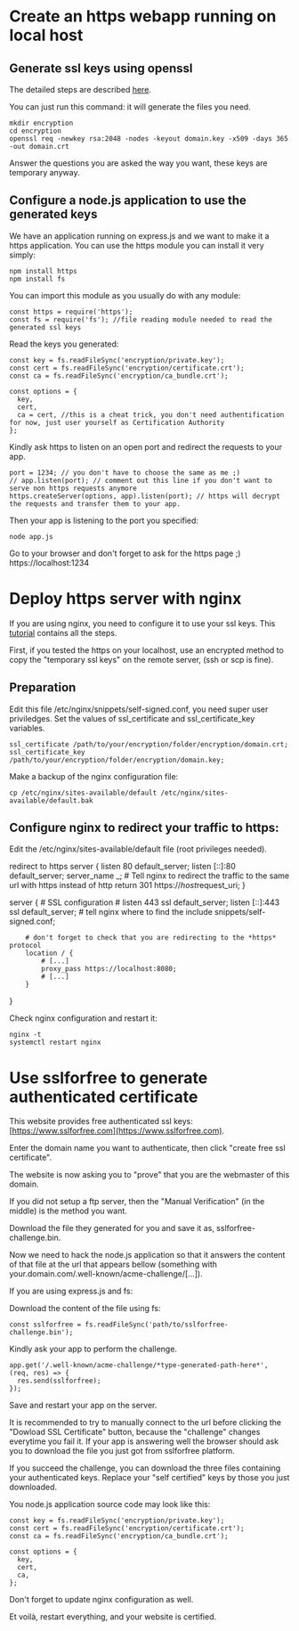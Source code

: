 # Create an https webapp running on local host

## Generate ssl keys using openssl

The detailed steps are described [here](https://www.digitalocean.com/community/tutorials/how-to-create-a-self-signed-ssl-certificate-for-nginx-in-ubuntu-16-04). 

You can just run this command: it will generate the files you need.

    mkdir encryption
    cd encryption
    openssl req -newkey rsa:2048 -nodes -keyout domain.key -x509 -days 365 -out domain.crt

Answer the questions you are asked the way you want, these keys are temporary anyway.

## Configure a node.js application to use the generated keys

We have an application running on express.js and we want to make it a https application.
You can use the https module you can install it very simply:

    npm install https
    npm install fs

You can import this module as you usually do with any module:

    const https = require('https');
    const fs = require('fs'); //file reading module needed to read the generated ssl keys

Read the keys you generated:

    const key = fs.readFileSync('encryption/private.key');
    const cert = fs.readFileSync('encryption/certificate.crt');
    const ca = fs.readFileSync('encryption/ca_bundle.crt');

    const options = {
      key,
      cert,
      ca = cert, //this is a cheat trick, you don't need authentification for now, just user yourself as Certification Authority
    };

Kindly ask https to listen on an open port and redirect the requests to your app.
    
    port = 1234; // you don't have to choose the same as me ;)
    // app.listen(port); // comment out this line if you don't want to serve non https requests anymore
    https.createServer(options, app).listen(port); // https will decrypt the requests and transfer them to your app.

Then your app is listening to the port you specified:

    node app.js

Go to your browser and don't forget to ask for the https page ;)
    https://localhost:1234


# Deploy https server with nginx

If you are using nginx, you need to configure it to use your ssl keys.
This [tutorial](https://www.digitalocean.com/community/tutorials/how-to-create-a-self-signed-ssl-certificate-for-nginx-in-ubuntu-16-04) contains all the steps.

First, if you tested the https on your localhost, use an encrypted method to copy the "temporary ssl keys" on the remote server, (ssh or scp is fine).


## Preparation

Edit this file /etc/nginx/snippets/self-signed.conf, you need super user priviledges.
Set the values of ssl_certificate and ssl_certificate_key variables.

    ssl_certificate /path/to/your/encryption/folder/encryption/domain.crt;
    ssl_certificate_key /path/to/your/encryption/folder/encryption/domain.key;
    
Make a backup of the nginx configuration file:
    
    cp /etc/nginx/sites-available/default /etc/nginx/sites-available/default.bak

## Configure nginx to redirect your traffic to https:

Edit the /etc/nginx/sites-available/default file (root privileges needed).

redirect to https
server {
        listen 80 default_server;
        listen [::]:80 default_server;
        server_name _;
        # Tell nginx to redirect the traffic to the same url with https instead of http
        return 301 https://$host$request_uri;
}

server {
        # SSL configuration
        #
        listen 443 ssl default_server;
        listen [::]:443 ssl default_server;
        # tell nginx where to find the 
        include snippets/self-signed.conf;

        # don't forget to check that you are redirecting to the *https* protocol
        location / {
            # [...]
            proxy_pass https://localhost:8080; 
            # [...]
        }
}

Check nginx configuration and restart it:

    nginx -t
    systemctl restart nginx


# Use sslforfree to generate authenticated certificate

This website provides free authenticated ssl keys: [https://www.sslforfree.com](https://www.sslforfree.com).

Enter the domain name you want to authenticate, then click "create free ssl certificate".

The website is now asking you to "prove" that you are the webmaster of this domain.

If you did not setup a ftp server, then the "Manual Verification" (in the middle) is the method you want.

Download the file they generated for you and save it as, sslforfree-challenge.bin.

Now we need to hack the node.js application so that it answers the content of that file at the url that appears bellow (something with your.domain.com/.well-known/acme-challenge/[...]).

If you are using express.js and fs:

Download the content of the file using fs:

    const sslforfree = fs.readFileSync('path/to/sslforfree-challenge.bin');

Kindly ask your app to perform the challenge.

    app.get('/.well-known/acme-challenge/*type-generated-path-here*', (req, res) => {
      res.send(sslforfree);
    });

Save and restart your app on the server.

It is recommended to try to manually connect to the url before clicking the "Dowload SSL Certificate" button, because the "challenge" changes everytime you fail it.
If your app is answering well the browser should ask you to download the file you just got from sslforfree platform.

If you succeed the challenge, you can download the three files containing your authenticated keys.
Replace your "self certified" keys by those you just downloaded.

You node.js application source code may look like this:

    const key = fs.readFileSync('encryption/private.key');
    const cert = fs.readFileSync('encryption/certificate.crt');
    const ca = fs.readFileSync('encryption/ca_bundle.crt');

    const options = {
      key,
      cert,
      ca,
    };


Don't forget to update nginx configuration as well.

Et voilà, restart everything, and your website is certified. 